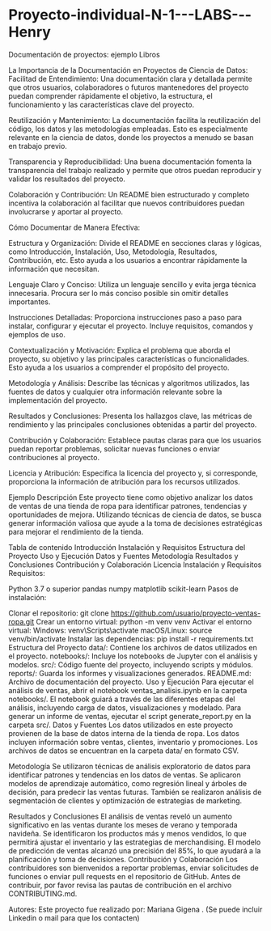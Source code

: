 # Proyecto-individual-N-1---LABS---Henry


Documentación de proyectos: ejemplo
Libros

La Importancia de la Documentación en Proyectos de Ciencia de Datos:
Facilitad de Entendimiento: Una documentación clara y detallada permite que otros usuarios, colaboradores o futuros mantenedores del proyecto puedan comprender rápidamente el objetivo, la estructura, el funcionamiento y las características clave del proyecto.

Reutilización y Mantenimiento: La documentación facilita la reutilización del código, los datos y las metodologías empleadas. Esto es especialmente relevante en la ciencia de datos, donde los proyectos a menudo se basan en trabajo previo.

Transparencia y Reproducibilidad: Una buena documentación fomenta la transparencia del trabajo realizado y permite que otros puedan reproducir y validar los resultados del proyecto.

Colaboración y Contribución: Un README bien estructurado y completo incentiva la colaboración al facilitar que nuevos contribuidores puedan involucrarse y aportar al proyecto.

Cómo Documentar de Manera Efectiva:

Estructura y Organización: Divide el README en secciones claras y lógicas, como Introducción, Instalación, Uso, Metodología, Resultados, Contribución, etc. Esto ayuda a los usuarios a encontrar rápidamente la información que necesitan.

Lenguaje Claro y Conciso: Utiliza un lenguaje sencillo y evita jerga técnica innecesaria. Procura ser lo más conciso posible sin omitir detalles importantes.

Instrucciones Detalladas: Proporciona instrucciones paso a paso para instalar, configurar y ejecutar el proyecto. Incluye requisitos, comandos y ejemplos de uso.

Contextualización y Motivación: Explica el problema que aborda el proyecto, su objetivo y las principales características o funcionalidades. Esto ayuda a los usuarios a comprender el propósito del proyecto.

Metodología y Análisis: Describe las técnicas y algoritmos utilizados, las fuentes de datos y cualquier otra información relevante sobre la implementación del proyecto.

Resultados y Conclusiones: Presenta los hallazgos clave, las métricas de rendimiento y las principales conclusiones obtenidas a partir del proyecto.

Contribución y Colaboración: Establece pautas claras para que los usuarios puedan reportar problemas, solicitar nuevas funciones o enviar contribuciones al proyecto.

Licencia y Atribución: Especifica la licencia del proyecto y, si corresponde, proporciona la información de atribución para los recursos utilizados.

Ejemplo
Descripción
Este proyecto tiene como objetivo analizar los datos de ventas de una tienda de ropa para identificar patrones, tendencias y oportunidades de mejora. Utilizando técnicas de ciencia de datos, se busca generar información valiosa que ayude a la toma de decisiones estratégicas para mejorar el rendimiento de la tienda.

Tabla de contenido
Introducción
Instalación y Requisitos
Estructura del Proyecto
Uso y Ejecución
Datos y Fuentes
Metodología
Resultados y Conclusiones
Contribución y Colaboración
Licencia
Instalación y Requisitos
Requisitos:

Python 3.7 o superior
pandas
numpy
matplotlib
scikit-learn
Pasos de instalación:

Clonar el repositorio: git clone https://github.com/usuario/proyecto-ventas-ropa.git
Crear un entorno virtual: python -m venv venv
Activar el entorno virtual:
Windows: venv\Scripts\activate
macOS/Linux: source venv/bin/activate
Instalar las dependencias: pip install -r requirements.txt
Estructura del Proyecto
data/: Contiene los archivos de datos utilizados en el proyecto.
notebooks/: Incluye los notebooks de Jupyter con el análisis y modelos.
src/: Código fuente del proyecto, incluyendo scripts y módulos.
reports/: Guarda los informes y visualizaciones generados.
README.md: Archivo de documentación del proyecto.
Uso y Ejecución
Para ejecutar el análisis de ventas, abrir el notebook ventas_analisis.ipynb en la carpeta notebooks/.
El notebook guiará a través de las diferentes etapas del análisis, incluyendo carga de datos, visualizaciones y modelado.
Para generar un informe de ventas, ejecutar el script generate_report.py en la carpeta src/.
Datos y Fuentes
Los datos utilizados en este proyecto provienen de la base de datos interna de la tienda de ropa. Los datos incluyen información sobre ventas, clientes, inventario y promociones. Los archivos de datos se encuentran en la carpeta data/ en formato CSV.

Metodología
Se utilizaron técnicas de análisis exploratorio de datos para identificar patrones y tendencias en los datos de ventas. Se aplicaron modelos de aprendizaje automático, como regresión lineal y árboles de decisión, para predecir las ventas futuras. También se realizaron análisis de segmentación de clientes y optimización de estrategias de marketing.

Resultados y Conclusiones
El análisis de ventas reveló un aumento significativo en las ventas durante los meses de verano y temporada navideña.
Se identificaron los productos más y menos vendidos, lo que permitirá ajustar el inventario y las estrategias de merchandising.
El modelo de predicción de ventas alcanzó una precisión del 85%, lo que ayudará a la planificación y toma de decisiones.
Contribución y Colaboración
Los contribuidores son bienvenidos a reportar problemas, enviar solicitudes de funciones o enviar pull requests en el repositorio de GitHub. Antes de contribuir, por favor revisa las pautas de contribución en el archivo CONTRIBUTING.md.

Autores:
Este proyecto fue realizado por: Mariana Gigena . (Se puede incluir Linkedin o mail para que los contacten)